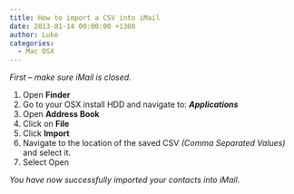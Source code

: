 ```yaml
---
title: How to import a CSV into iMail
date: 2013-01-14 00:00:00 +1300
author: Luke
categories:
  - Mac OSX
---
```


_First – make sure iMail is closed._

  1. Open **Finder**
  2. Go to your OSX install HDD and navigate to: **_Applications_**
  3. Open **Address Book**
  4. Click on **File**
  5. Click **Import**
  6. Navigate to the location of the saved CSV _(Comma Separated Values)_ and select it.
  7. Select Open

_You have now successfully imported your contacts into iMail._